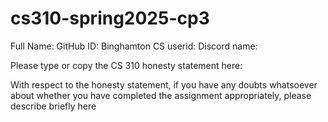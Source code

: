 # cs310-spring2025-cp3

Full Name: GitHub ID: 
Binghamton CS userid: 
Discord name:

Please type or copy the CS 310 honesty statement here:

With respect to the honesty statement, if you have any doubts whatsoever about whether you have completed the assignment appropriately, please describe briefly here
